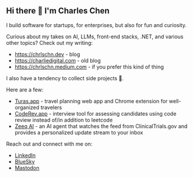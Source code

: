 ## Hi there 👋 I'm Charles Chen

I build software for startups, for enterprises, but also for fun and curiosity.

Curious about my takes on AI, LLMs, front-end stacks, .NET, and various other topics?  Check out my writing:

- https://chrlschn.dev - blog
- https://charliedigital.com - old blog
- https://chrlschn.medium.com - if you prefer this kind of thing

I also have a tendency to collect side projects 🤣.  

Here are a few:

- [Turas.app](https://turas.app) - travel planning web app and Chrome extension for well-organized travelers
- [CodeRev.app](https://coderev.app) - interview tool for assessing candidates using code review instead of/in addition to leetcode
- [Zeeq AI](https://zeeq.ai) - an AI agent that watches the feed from ClinicalTrials.gov and provides a personalized update stream to your inbox

Reach out and connect with me on:

- [LinkedIn](https://www.linkedin.com/in/charlescchen/)
- [BlueSky](https://bsky.app/profile/chrlschn.bsky.social)
- [Mastodon](https://mastodon.social/@chrlschn)

<!--
**CharlieDigital/CharlieDigital** is a ✨ _special_ ✨ repository because its `README.md` (this file) appears on your GitHub profile.

Here are some ideas to get you started:

- 🔭 I’m currently working on ...
- 🌱 I’m currently learning ...
- 👯 I’m looking to collaborate on ...
- 🤔 I’m looking for help with ...
- 💬 Ask me about ...
- 📫 How to reach me: ...
- 😄 Pronouns: ...
- ⚡ Fun fact: ...
-->
